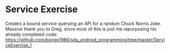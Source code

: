 # Service Exercise
Creates a bound service querying an API for a random Chuck Norris Joke. Massive thank you to Greg, since most of this is just me repurposing his already completed code: https://github.com/bongo1986/sdu_android_programming/tree/master/ServiceExercise_1 